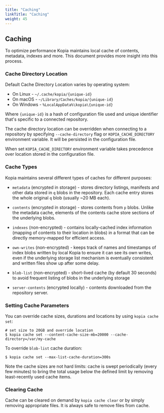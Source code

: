 ```yaml
---
title: "Caching"
linkTitle: "Caching"
weight: 45
---
```


## Caching

To optimize performance Kopia maintains local cache of contents, metadata, indexes and more. This document provides more insight into this process.

### Cache Directory Location

Default Cache Directory Location varies by operating system:

* On Linux - `~/.cache/kopia/{unique-id}`
* On macOS - `~/Library/Caches/kopia/{unique-id}`
* On Windows - `%LocalAppData%\kopia\{unique-id}`

Where `{unique-id}` is a hash of configuration file used and unique identifier that's specific to a
connected repository.

The cache directory location can be overridden when connecting to a repository by specifying `--cache-directory` flag or `KOPIA_CACHE_DIRECTORY` environment variable. It will be persisted in the configuration file.

When set `KOPIA_CACHE_DIRECTORY` environment variable takes precedence over location stored in the configuration file.

### Cache Types

Kopia maintains several different types of caches for different purposes:

* `metadata` (encrypted in storage) - stores directory listings, manifests and other data stored in `q` blobs in the repository. Each cache entry stores the whole original `q` blob (usually ~20 MB each).

* `contents` (encrypted in storage) - stores contents from `p` blobs. Unlike the metadata cache, elements of the contents cache store sections of the underlying blobs.

* `indexes` (non-encrypted) - contains locally-cached index information (mapping of contents to their location in blobs) in a format that can be directly memory-mapped for efficient access.

* `own-writes` (non-encrypted) - keeps track of names and timestamps of index blobs written by local Kopia to ensure it can see its own writes, even if the underlying storage list mechanism is eventually consistent and written files show up after some delay.

* `blob-list` (non-encrypted) - short-lived cache (by default 30 seconds) to avoid frequent listing of blobs in the underlying storage

* `server-contents` (encrypted locally) - contents downloaded from the repository server.

### Setting Cache Parameters

You can override cache sizes, durations and locations by using `kopia cache set`:

```
# set size to 20GB and override location
$ kopia cache set --content-cache-size-mb=20000 --cache-directory=/var/my-cache
```

To override `blob-list` cache duration:

```
$ kopia cache set --max-list-cache-duration=300s
```

Note the cache sizes are not hard limits: cache is swept periodically (every few minutes) to bring
the total usage below the defined limit by removing least-recently used cache items.

### Clearing Cache

Cache can be cleared on demand by `kopia cache clear` or by simply removing appropriate files. It is always safe to remove files from cache.



